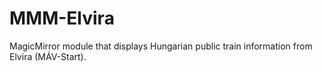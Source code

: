 # MMM-Elvira
MagicMirror module that displays Hungarian public train information from Elvira (MÁV-Start).
